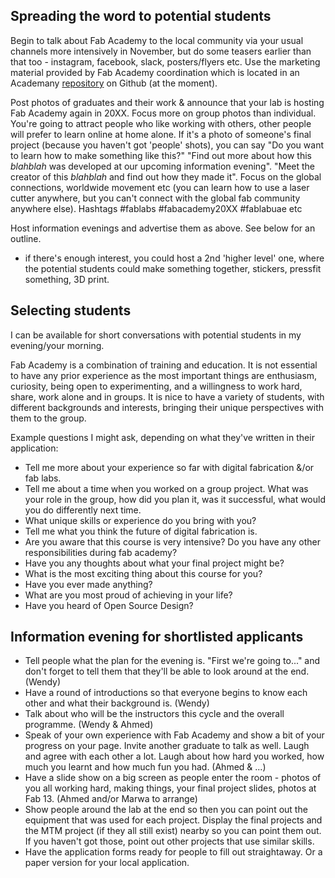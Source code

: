 ## Spreading the word to potential students

Begin to talk about Fab Academy to the local community via your usual channels more intensively in November, but do some teasers earlier than that too - instagram, facebook, slack, posters/flyers etc. Use the marketing material provided by Fab Academy coordination which is located in an Academany [repository](https://github.com/Academany) on Github (at the moment). 

Post photos of graduates and their work & announce that your lab is hosting Fab Academy again in 20XX. Focus more on group photos than individual. You're going to attract people who like working with others, other people will prefer to learn online at home alone. If it's a photo of someone's final project (because you haven't got 'people' shots), you can say "Do you want to learn how to make something like this?" "Find out more about how this _blahblah_ was developed at our upcoming information evening". "Meet the creator of this _blahblah_ and find out how they made it". Focus on the global connections, worldwide movement etc (you can learn how to use a laser cutter anywhere, but you can't connect with the global fab community anywhere else). Hashtags #fablabs #fabacademy20XX #fablabuae etc

Host information evenings and advertise them as above. See below for an outline. 

- if there's enough interest, you could host a 2nd 'higher level' one, where the potential students could make something together, stickers, pressfit something, 3D print.

## Selecting students

I can be available for short conversations with potential students in my evening/your morning. 

Fab Academy is a combination of training and education. It is not essential to have any prior experience as the most important things are enthusiasm, curiosity, being open to experimenting, and a willingness to work hard, share, work alone and in groups. It is nice to have a variety of students, with different backgrounds and interests, bringing their unique perspectives with them to the group.

Example questions I might ask, depending on what they've written in their application:
- Tell me more about your experience so far with digital fabrication &/or fab labs.
- Tell me about a time when you worked on a group project. What was your role in the group, how did you plan it, was it successful, what would you do differently next time.
- What unique skills or experience do you bring with you? 
- Tell me what you think the future of digital fabrication is.
- Are you aware that this course is very intensive? Do you have any other responsibilities during fab academy?
- Have you any thoughts about what your final project might be?
- What is the most exciting thing about this course for you?
- Have you ever made anything?
- What are you most proud of achieving in your life?
- Have you heard of Open Source Design?

## Information evening for shortlisted applicants

- Tell people what the plan for the evening is. "First we're going to..." and don't forget to tell them that they'll be able to look around at the end. (Wendy)
- Have a round of introductions so that everyone begins to know each other and what their background is. (Wendy)
- Talk about who will be the instructors this cycle and the overall programme. (Wendy & Ahmed)
- Speak of your own experience with Fab Academy and show a bit of your progress on your page. Invite another graduate to talk as well. Laugh and agree with each other a lot. Laugh about how hard you worked, how much you learnt and how much fun you had. (Ahmed & ...)
- Have a slide show on a big screen as people enter the room - photos of you all working hard, making things, your final project slides, photos at Fab 13. (Ahmed and/or Marwa to arrange)
- Show people around the lab at the end so then you can point out the equipment that was used for each project. Display the final projects and the MTM project (if they all still exist) nearby so you can point them out. If you haven't got those, point out other projects that use similar skills. 
- Have the application forms ready for people to fill out straightaway. Or a paper version for your local application. 



